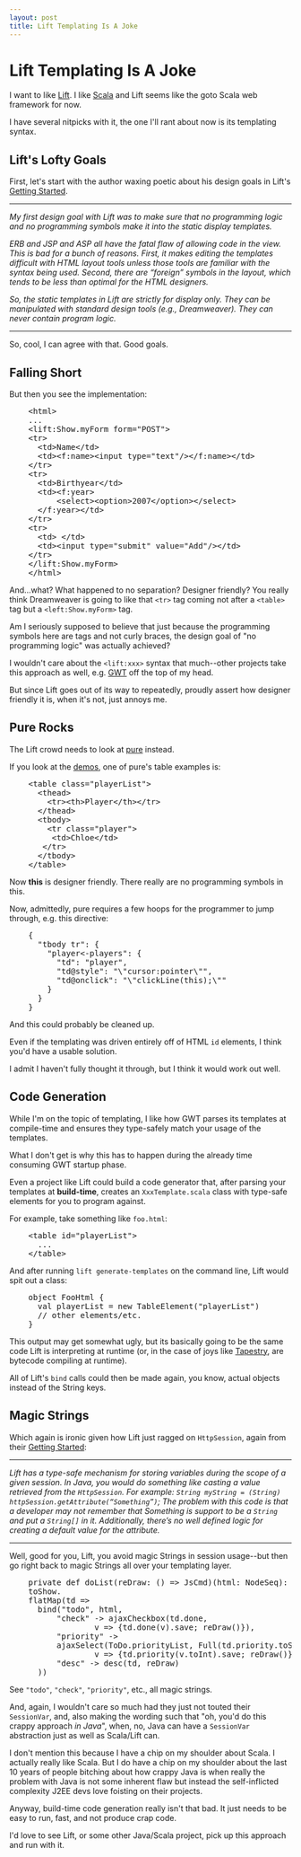```yaml
---
layout: post
title: Lift Templating Is A Joke
---
```


Lift Templating Is A Joke
=========================

I want to like [Lift](http://liftweb.net). I like [Scala](http://scala-lang.org) and Lift seems like the goto Scala web framework for now.

I have several nitpicks with it, the one I'll rant about now is its templating syntax.

Lift's Lofty Goals
------------------

First, let's start with the author waxing poetic about his design goals in Lift's [Getting Started](http://liftweb.net/docs/getting_started/mod_master.html).

---

*My first design goal with Lift was to make sure that no programming logic and no programming symbols make it into the static display templates.*

*ERB and JSP and ASP all have the fatal flaw of allowing code in the view. This is bad for a bunch of reasons. First, it makes editing the templates difficult with HTML layout tools unless those tools are familiar with the syntax being used. Second, there are “foreign” symbols in the layout, which tends to be less than optimal for the HTML designers.*

*So, the static templates in Lift are strictly for display only. They can be manipulated with standard design tools (e.g., Dreamweaver). They can never contain program logic.*

---

So, cool, I can agree with that. Good goals.

Falling Short
-------------

But then you see the implementation:

<pre name="code" class="html">
    &lt;html&gt; 
    ... 
    &lt;lift:Show.myForm form="POST"&gt; 
    &lt;tr&gt; 
      &lt;td&gt;Name&lt;/td&gt; 
      &lt;td&gt;&lt;f:name&gt;&lt;input type="text"/&gt;&lt;/f:name&gt;&lt;/td&gt; 
    &lt;/tr&gt; 
    &lt;tr&gt; 
      &lt;td&gt;Birthyear&lt;/td&gt; 
      &lt;td&gt;&lt;f:year&gt; 
          &lt;select&gt;&lt;option&gt;2007&lt;/option&gt;&lt;/select&gt; 
      &lt;/f:year&gt;&lt;/td&gt; 
    &lt;/tr&gt; 
    &lt;tr&gt; 
      &lt;td&gt;&nbsp;&lt;/td&gt; 
      &lt;td&gt;&lt;input type="submit" value="Add"/&gt;&lt;/td&gt; 
    &lt;/tr&gt; 
    &lt;/lift:Show.myForm&gt; 
    &lt;/html&gt;
</pre>

And...what? What happened to no separation? Designer friendly? You really think Dreamweaver is going to like that `<tr>` tag coming not after a `<table>` tag but a `<left:Show.myForm>` tag.

Am I seriously supposed to believe that just because the programming symbols here are tags and not curly braces, the design goal of "no programming logic" was actually achieved?

I wouldn't care about the `<lift:xxx>` syntax that much--other projects take this approach as well, e.g. [GWT](http://code.google.com/webtoolkit/) off the top of my head.

But since Lift goes out of its way to repeatedly, proudly assert how designer friendly it is, when it's not, just annoys me.

Pure Rocks
----------

The Lift crowd needs to look at [pure](http://beebole.com/pure/) instead.

If you look at the [demos](http://beebole.com/pure/demos/), one of pure's table examples is:

<pre name="code" class="html">
    &lt;table class="playerList"&gt;
      &lt;thead&gt;
        &lt;tr&gt;&lt;th&gt;Player&lt;/th&gt;&lt;/tr&gt;
      &lt;/thead&gt;
      &lt;tbody&gt;
        &lt;tr class="player"&gt;
         &lt;td&gt;Chloe&lt;/td&gt;
       &lt;/tr&gt;
      &lt;/tbody&gt;
    &lt;/table&gt;
</pre>

Now **this** is designer friendly. There really are no programming symbols in this.

Now, admittedly, pure requires a few hoops for the programmer to jump through, e.g. this directive:

<pre name="code" class="jscript">
    {
      "tbody tr": {
        "player&lt;-players": {
          "td": "player",
          "td@style": "\"cursor:pointer\"",
          "td@onclick": "\"clickLine(this);\""
        }
      }
    }
</pre>

And this could probably be cleaned up.

Even if the templating was driven entirely off of HTML `id` elements, I think you'd have a usable solution.

I admit I haven't fully thought it through, but I think it would work out well.

Code Generation
---------------

While I'm on the topic of templating, I like how GWT parses its templates at compile-time and ensures they type-safely match your usage of the templates.

What I don't get is why this has to happen during the already time consuming GWT startup phase.

Even a project like Lift could build a code generator that, after parsing your templates at **build-time**, creates an `XxxTemplate.scala` class with type-safe elements for you to program against.

For example, take something like `foo.html`:

<pre name="code" class="html">
    &lt;table id="playerList"&gt;
      ...
    &lt;/table&gt;
</pre>

And after running `lift generate-templates` on the command line, Lift would spit out a class:

<pre name="code" class="scala">
    object FooHtml {
      val playerList = new TableElement("playerList")
      // other elements/etc.
    }
</pre>

This output may get somewhat ugly, but its basically going to be the same code Lift is interpreting at runtime (or, in the case of joys like [Tapestry](http://tapestry.apache.org/), are bytecode compiling at runtime).

All of Lift's `bind` calls could then be made again, you know, actual objects instead of the String keys.

Magic Strings
-------------

Which again is ironic given how Lift just ragged on `HttpSession`, again from their [Getting Started](http://liftweb.net/docs/getting_started/mod_master.html):

---

*Lift has a type-safe mechanism for storing variables during the scope of a given session. In Java, you would do something like casting a value retrieved from the `HttpSession`. For example: `String myString = (String) httpSession.getAttribute(“Something”)`; The problem with this code is that a developer may not remember that Something is support to be a `String` and put a `String[]` in it. Additionally, there’s no well defined logic for creating a default value for the attribute.*

---

Well, good for you, Lift, you avoid magic Strings in session usage--but then go right back to magic Strings all over your templating layer.

<pre name="code" class="scala">
    private def doList(reDraw: () =&gt; JsCmd)(html: NodeSeq): NodeSeq = 
    toShow. 
    flatMap(td =&gt; 
      bind("todo", html, 
          "check" -&gt; ajaxCheckbox(td.done, 
                  v =&gt; {td.done(v).save; reDraw()}), 
          "priority" -&gt; 
          ajaxSelect(ToDo.priorityList, Full(td.priority.toString), 
                  v =&gt; {td.priority(v.toInt).save; reDraw()}), 
          "desc" -&gt; desc(td, reDraw) 
      ))
</pre>

See `"todo"`, `"check"`, `"priority"`, etc., all magic strings.

And, again, I wouldn't care so much had they just not touted their `SessionVar`, and, also making the wording such that "oh, you'd do this crappy approach *in Java*", when, no, Java can have a `SessionVar` abstraction just as well as Scala/Lift can.

I don't mention this because I have a chip on my shoulder about Scala. I actually really like Scala. But I do have a chip on my shoulder about the last 10 years of people bitching about how crappy Java is when really the problem with Java is not some inherent flaw but instead the self-inflicted complexity J2EE devs love foisting on their projects.

Anyway, build-time code generation really isn't that bad. It just needs to be easy to run, fast, and not produce crap code.

I'd love to see Lift, or some other Java/Scala project, pick up this approach and run with it.


